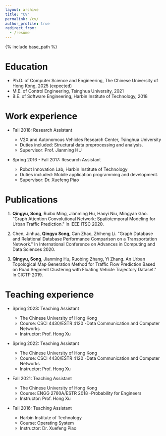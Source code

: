 ```yaml
---
layout: archive
title: "CV"
permalink: /cv/
author_profile: true
redirect_from:
  - /resume
---
```


{% include base_path %}

Education
======
* Ph.D. of Computer Science and Engineering, The Chinese University of Hong Kong, 2025 (expected)
* M.E. of Control Engineering, Tsinghua University, 2021
* B.E. of Software Engineering, Harbin Institute of Technology, 2018

Work experience
======
* Fall 2018: Research Assistant
  * V2X and Autonomous Vehicles Research Center, Tsinghua University
  * Duties included: Structural data preprocessing and analysis.
  * Supervisor: Prof. Jianming HU

* Spring 2016 - Fall 2017: Research Assistant
  * Robot Innovation Lab, Harbin Institute of Technology
  * Duties included: Mobile application programming and development.
  * Supervisor: Dr. Xuefeng Piao


Publications
======
  1. **Qingyu, Song**, Ruibo Ming, Jianming Hu, Haoyi Niu, Mingyan Gao. "Graph Attention Convolutional Network: Spatiotemporal Modeling for Urban Traffic Prediction." In IEEE ITSC 2020.

  2. Chen, Jinhua, **Qingyu Song**, Can Zhao, Zhiheng Li. "Graph Database and Relational Database Performance Comparison on a Transportation Network." In International Conference on Advances in Computing and Data Sciences 2020.

  3. **Qingyu, Song**, Jianming Hu, Ruobing Zhang, Yi Zhang. An Urban Topological Map Generation Method for Traffic Flow Prediction Based on Road Segment Clustering with Floating Vehicle Trajectory Dataset." In CICTP 2019.

<!--   <ul>{% for post in site.publications %}
    {% include archive-single-cv.html %}
  {% endfor %}</ul> -->
  
  
<!-- Skills
======
* Skill 1
* Skill 2
  * Sub-skill 2.1
  * Sub-skill 2.2
  * Sub-skill 2.3
* Skill 3 -->


  
<!-- Talks
======
  <ul>{% for post in site.talks %}
    {% include archive-single-talk-cv.html %}
  {% endfor %}</ul> -->
  
Teaching experience
======
  * Spring 2023: Teaching Assistant
    * The Chinese University of Hong Kong
    * Course: CSCI 4430/ESTR 4120 -Data Communication and Computer Networks
    * Instructor: Prof. Hong Xu
    
  * Spring 2022: Teaching Assistant
    * The Chinese University of Hong Kong
    * Course: CSCI 4430/ESTR 4120 -Data Communication and Computer Networks
    * Instructor: Prof. Hong Xu
    
  * Fall 2021: Teaching Assistant
    * The Chinese University of Hong Kong
    * Course: ENGG 2760A/ESTR 2018 -Probability for Engineers
    * Instructor: Prof. Hong Xu

  * Fall 2016: Teaching Assistant
    * Harbin Institute of Technology
    * Course: Operating System
    * Instructor: Dr. Xuefeng Piao
  
<!-- Service
======
* Currently signed in to 43 different slack teams -->
